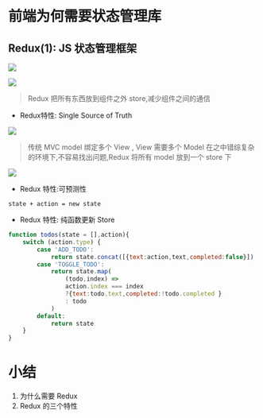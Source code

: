 # 前端为何需要状态管理库

## Redux(1): JS 状态管理框架

![](http://ww1.sinaimg.cn/large/006rAlqhly1g0qumzdpdgj30fn09gq45.jpg)

![](http://ww1.sinaimg.cn/large/006rAlqhly1g0qunsdyd3j30fo09yad5.jpg)

> Redux 把所有东西放到组件之外 store,减少组件之间的通信

- Redux特性: Single Source of Truth

![](http://ww1.sinaimg.cn/large/006rAlqhly1g0r33eb565j306l079js9.jpg)

> 传统 MVC model 绑定多个 View , View 需要多个 Model 在之中错综复杂的环境下,不容易找出问题,Redux 将所有 model 放到一个 store 下

![](http://ww1.sinaimg.cn/large/006rAlqhly1g0r35w99fwj30ax076aap.jpg)

- Redux 特性:可预测性

`state + action = new state`

- Redux 特性: 纯函数更新 Store

```js
function todos(state = [],action){
    switch (action.type) {
        case 'ADD_TODO':
            return state.concat([{text:action,text,completed:false}])
        case 'TOGGLE_TODO':
            return state.map(
                (todo,index) =>
                action.index === index
                ?{text:todo.text,completed:!todo.completed }
                : todo
            )
        default:
            return state    
    }
}
```

# 小结
1. 为什么需要 Redux
2. Redux 的三个特性
